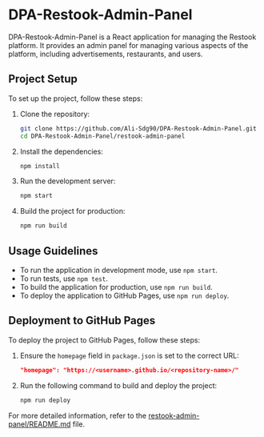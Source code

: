 # DPA-Restook-Admin-Panel

DPA-Restook-Admin-Panel is a React application for managing the Restook platform. It provides an admin panel for managing various aspects of the platform, including advertisements, restaurants, and users.

## Project Setup

To set up the project, follow these steps:

1. Clone the repository:
   ```bash
   git clone https://github.com/Ali-Sdg90/DPA-Restook-Admin-Panel.git
   cd DPA-Restook-Admin-Panel/restook-admin-panel
   ```

2. Install the dependencies:
   ```bash
   npm install
   ```

3. Run the development server:
   ```bash
   npm start
   ```

4. Build the project for production:
   ```bash
   npm run build
   ```

## Usage Guidelines

- To run the application in development mode, use `npm start`.
- To run tests, use `npm test`.
- To build the application for production, use `npm run build`.
- To deploy the application to GitHub Pages, use `npm run deploy`.

## Deployment to GitHub Pages

To deploy the project to GitHub Pages, follow these steps:

1. Ensure the `homepage` field in `package.json` is set to the correct URL:
   ```json
   "homepage": "https://<username>.github.io/<repository-name>/"
   ```

2. Run the following command to build and deploy the project:
   ```bash
   npm run deploy
   ```

For more detailed information, refer to the [restook-admin-panel/README.md](restook-admin-panel/README.md) file.
